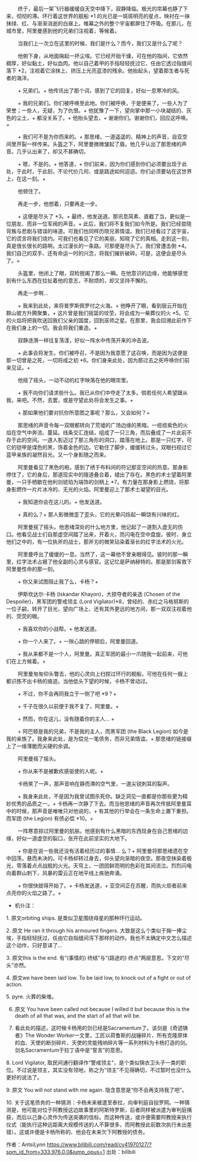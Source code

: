         终于，最后一架飞行器缓缓自天空中降下，寂静降临。极光的帘幕也静了下来，彻彻的滞。环行着这世界的舰船 *1 的光已是一斑斑明亮的星点，映衬在一抹抹绿、红、与渐渐消逝的白昼上。帷幕之外的整个宇宙都屏住了呼吸。在那儿，在城市里，阿里曼感到他的兄弟们注视着，等候着。

        当我们上一次立在这里的时候，我们是什么？而今，我们又是什么了呢？

        他俯下身，从地面掬起一抔尘埃。它已经开始干燥，可在他的指间，它依然稠厚，好似黏土，好似血肉。他以自己着甲的手指轻轻抚过它、任由它透过指缝间落下 *2，注视着它涂抹上、挤压上光亮蓝漆的残余。他抬起头，望着那生者与死者的海洋。

        + 兄弟们。+ 他传讯出了那个词，感到了它的回复，好似一息寒冷的风。

        + 我的兄弟们。你们被呼唤至此地。你们被呼唤，于是便来了。一些人为了荣誉；一些人，无疑，为了仇恨。+ 他犹豫了一下，望向掌中那一小块凝结的、灰色的尘土，+ 都没关系了。+ 他抬头望去，+ 谢谢你们。谢谢你们，回应这呼唤。+

        + 我们可不是为你而来的。+ 那思绪，一道遥遥的、精神上的声音，自亚空间里开裂一样传来。头盔之下，阿里曼微微皱起了眉。他几乎认出了那思绪的声音。几乎认出来了，却又不甚确切。

        + 嗯，不是的。+ 他答道，+ 你们前来，因为你们感到你们必须要出现于此处，于此时，于此刻，不论代价几何、或是路途如何迢迢。你们必须要站在这世界上，在这一刻。+

        他顿住了。

        再走一步，他想着，只要再走一步。

        + 这便是尽头了 *3。+ 最终，他发送道。那讯息简素、直截了当，更似是一位朋友、而非一位军阀的声音。+ 此后，我们将不复我们如今所是。我们已经尝晓背叛与悲剧与错误的味道。可我们也同样历晓兄弟情谊。我们已经看过了这宇宙，它的谎言将我们烧灼。可我们也看见了它的美丽，知晓了它的真相。走到这一刻，真是很长很长的路啊。太过漫长的一条路。可那便是尽头了。我们曾遭击倒 *4。我们自己的双手、还有命运一时的兴念，将我们摧折破碎。可是，这便会是尽头了。+

        头盔里，他闭上了眼，双睑抿阖了那么一瞬。在他意识的边缘，他能够感觉到有什么东西在拉扯着他的意志，不耐烦的，却又坚持不懈的。

        再走一步啊…

        + 我来到此处，来将普罗斯佩罗付之火海。+ 他睁开了眼，看到层云开始在群山彼方升腾聚集，+ 这片曾是我们摇篮的坟茔，将会成为一柴葬仪的火 *5。它的火焰将把我吹送回我们父亲的国度，回到巫师之星。在那里，我会回溯此前作下在我们身上的一切。我会将我们重造。+

        寂静涟漪一样往复荡漾，好似一阵水中传荡开来的冲击波。

        + 此事会将发生。你们被呼召，不是因为我意愿了这召唤，而是因为这便是那一切曾是之死，一切将成之初 *6。你们身来此处，因为那过去之死呼唤你们前来见证。+

        他摇了摇头，一动不动的红字映落在他的眼帘里。

        + 我不向你们请求些什么。我已从你们中夺走了太多。倘若任何人希望跟从我，来吧。不然，去罢，或是守望此处将会发生之事。+

        + 那如果他们要对抗你所意图之事呢？那么，又会如何？+

        那思绪的声音令每一双眼都转向了荒墟的广场边缘的黑暗。一缆缆紫色的火焰在空气中奔流、蔓延。线条交汇连结，组成了一只三角，而后叠成了一片此前不存于此的空间。一道人影迈过了那三角形的洞口，踏落在地上。那是一只红字，可它的铠甲是煤色的黑，饰着金色的边。它勒住了脚步，缓缓转过头，双眼扫视过它蓝甲亲族的凝然目光。又一个身影随之而来。

        阿里曼看见了黑色的袍，感到了绣于布料间的符记那亚空间的热意。那身影停住了，它的身后，那道现实中的隧道叠合着，褪出了存在。黑色的术士望着阿里曼，一只手栖歇在他利剑琥珀为端饰的剑柄上 *7。有力量在那身影上燃烧，将那身影燃作一片片冰冷的、无光的火焰。阿里曼迎上了那术士凝望的目光。

        + 我知道你会在这儿的。+ 他发送道。

        + 真的么？+ 那人影微微歪了歪头，它的光晕闪烁起一瞬饶有兴味的红。

        阿里曼摇了摇头。他思绪深处的什么地方里，他记起了一道割入虚无的伤口。他看见战士们自那虚空间踏了出来，开着火，而闪电在空中盘旋。彼时，身立他们之中的，有一位执斧的战士，那斧刃的微笑玷染着渐长的红字法术的火光。

        阿里曼呼出了缓缓的一息。当然了，这一幕他不曾亲眼得见。彼时的那一瞬里，红字法术占据了他全副的心灵与感官。这记忆是萨纳赫特的。那是那剑客救下阿里曼性命的那一刻。

        + 你又来试图阻止我了么，卡杨？+

        伊斯坎达尔·卡杨 (Iskandar Khayon)，大掠夺者的亲选 (Chosen of the Despoiler)，黑军团的警戒领主 (Lord Vigilator)*8，曾经的、赤红之马格努斯的一位子嗣，转开了目光，望向广场上、还有其外更远的地方间，那一双双注视着他的、荧荧的眼。

        + 我喜欢你的小战帮。+ 他发送道。

        + 你一个人来了。+ 一隙心跳的停顿后，阿里曼回道。

        + 我从来都不是一个人，阿里曼。真正军团的最小一爪随我一起前来，可他们在上方候着。+

        阿里曼匆匆仰头瞥去，他的心灵向上扫掠过环行的舰船，可他在任何一艘上都识拣不出卡杨的痕迹。当他低头下望的时候，卡杨不曾动过。

        + 不过，你不会再同我立于一侧了吧 *9？+

        + 千子在很久以前便于我不复了，阿里曼。+

        + 然而，你在这儿，没有随着你的主人… +

        + 阿巴顿是我的兄弟，不是我的主人，而黑军团 (the Black Legion) 如今是我的亲族了。我身来此处，是为偿兑一笔债务，而非兄弟情谊。+ 那思绪的链接缀上了一缘薄脆而尖硬的余调。

        阿里曼摇了摇头。

        + 你从来不是被歉疚感驱使的人呢。+

        卡杨笑了一声，那声音响在静而滞的空气里，一道尖锐刺耳的裂声。

        + 我身来此处，不是因为我曾试图杀死你。缺乏洞见一直都是你那些更为精妙优秀的品质之一。+ 卡杨再一次静了下去。而当他思绪的声音再次传抵阿里曼耳中的时候，那声音是唯唯只对他说的，+ 有其他的行举会在一条生命上置下重担。而军团 (the Legion) 有债必偿 *10。+

        一阵寒意掠过阿里曼的肌肤。他感到有什么黑暗的东西现身在自己思绪的边缘，好似一道虚空的裂口，张开在此前坚实的大地下。

        + 你是在说一些我还没有活着经历过的事情… 么？+ 阿里曼将那思绪遗在空中回荡，悬而未决的。可卡杨却转过身去，仰头望向渐暗的夜空。那夜空抹染着极光，零落着点点战舰的火光。天穹上，一团团鲜而明的色彩在其间流泣。烈烈闪电向着群山刺下，风暴的雷云正在地平线上疾驰奔涌。

        + 你很快就得开始了。+ 卡杨发送道，+ 亚空间正在苏醒，而执火炬者前来点亮你的火焰之路了。+



* 机仆注：

1. 原文orbiting ships. 是类似卫星围绕母星的那种环行运动。

2. 原文 He ran it through his armoured fingers. 大致是这么个类似于掬一捧尘埃，手指轻轻抚过，任由它自指缝间泻下那样的动作。我也不太确定中文怎么描述这个动作，只好意译了…

3. 原文this is the end. 有“(事情的) 终结”与“(路途的) 终点”两层意思。下文的“尽头”亦然。

4. 原文we have been laid low. To be laid low, to knock out of a fight or out of action.

5. pyre. 火葬的柴堆。

6. 原文 You have been called not because I willed it but because this is the death of all that was, and the start of all that will be. 

7. 看此处的描述，这时候卡杨用的剑已经是Sacramentum了。该剑是《奇迹铸者》The Wonder Worker一文里，工匠以荷鲁斯的战锤碎片、所有克隆原体的血、天使的断剑碎片、天使的灵能残响碎片等一系列材料为卡杨打造的剑。剑名Sacramentum于拉丁语中是“誓言”的意思。

8. Lord Vigilator, 取民间通行翻译作“警戒领主”，是个类似锦衣卫头子一类的职位。不过说是领主，其实没有领地，称之为“领主”不见得确切，不过暂时也没什么更好的说法了。

9. 原文 You will not stand with me again. 隐含意思是“你不会再支持我了吧”。

10. 关于这笔债务的一种猜测：卡杨未来被遣至泰拉，向审判庭自投罗网。一种猜测是，他可能对位于阿教授这边故事里的阿斯特罗斯，后者同样被派遣为审判庭捕获，而后以己身心灵作为传送突袭的信标。而这种传送，或许便需要阿教授来执行仪式（能执行这种远距离大规模传送的人不算很多，而阿教授此前数次执行未出差错）。这或许便是卡杨所称的、他会在未来欠下阿教授的债务。 

作者：AntsiLynn https://www.bilibili.com/read/cv41970127/?spm_id_from=333.976.0.0&jump_opus=1 出处：bilibili
